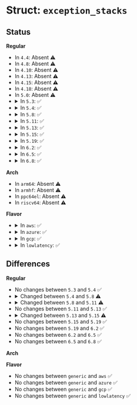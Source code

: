 # Struct: <code>exception_stacks</code>

## Status
<b>Regular</b>
<ul>
<li>
In <code>4.4</code>: Absent ⚠️
</li>
<li>
In <code>4.8</code>: Absent ⚠️
</li>
<li>
In <code>4.10</code>: Absent ⚠️
</li>
<li>
In <code>4.13</code>: Absent ⚠️
</li>
<li>
In <code>4.15</code>: Absent ⚠️
</li>
<li>
In <code>4.18</code>: Absent ⚠️
</li>
<li>
In <code>5.0</code>: Absent ⚠️
</li>
<li>
<details>
<summary>In <code>5.3</code>: ✅</summary>

```c
struct exception_stacks {
    char DF_stack_guard[0];
    char DF_stack[4096];
    char NMI_stack_guard[0];
    char NMI_stack[4096];
    char DB2_stack_guard[0];
    char DB2_stack[0];
    char DB1_stack_guard[0];
    char DB1_stack[4096];
    char DB_stack_guard[0];
    char DB_stack[4096];
    char MCE_stack_guard[0];
    char MCE_stack[4096];
    char IST_top_guard[0];
};
```
</details>
</li>
<li>
<details>
<summary>In <code>5.4</code>: ✅</summary>

```c
struct exception_stacks {
    char DF_stack_guard[0];
    char DF_stack[4096];
    char NMI_stack_guard[0];
    char NMI_stack[4096];
    char DB2_stack_guard[0];
    char DB2_stack[0];
    char DB1_stack_guard[0];
    char DB1_stack[4096];
    char DB_stack_guard[0];
    char DB_stack[4096];
    char MCE_stack_guard[0];
    char MCE_stack[4096];
    char IST_top_guard[0];
};
```
</details>
</li>
<li>
<details>
<summary>In <code>5.8</code>: ✅</summary>

```c
struct exception_stacks {
    char DF_stack_guard[0];
    char DF_stack[4096];
    char NMI_stack_guard[0];
    char NMI_stack[4096];
    char DB_stack_guard[0];
    char DB_stack[4096];
    char MCE_stack_guard[0];
    char MCE_stack[4096];
    char IST_top_guard[0];
};
```
</details>
</li>
<li>
<details>
<summary>In <code>5.11</code>: ✅</summary>

```c
struct exception_stacks {
    char DF_stack_guard[0];
    char DF_stack[4096];
    char NMI_stack_guard[0];
    char NMI_stack[4096];
    char DB_stack_guard[0];
    char DB_stack[4096];
    char MCE_stack_guard[0];
    char MCE_stack[4096];
    char VC_stack_guard[0];
    char VC_stack[0];
    char VC2_stack_guard[0];
    char VC2_stack[0];
    char IST_top_guard[0];
};
```
</details>
</li>
<li>
<details>
<summary>In <code>5.13</code>: ✅</summary>

```c
struct exception_stacks {
    char DF_stack_guard[0];
    char DF_stack[4096];
    char NMI_stack_guard[0];
    char NMI_stack[4096];
    char DB_stack_guard[0];
    char DB_stack[4096];
    char MCE_stack_guard[0];
    char MCE_stack[4096];
    char VC_stack_guard[0];
    char VC_stack[0];
    char VC2_stack_guard[0];
    char VC2_stack[0];
    char IST_top_guard[0];
};
```
</details>
</li>
<li>
<details>
<summary>In <code>5.15</code>: ✅</summary>

```c
struct exception_stacks {
    char DF_stack_guard[0];
    char DF_stack[8192];
    char NMI_stack_guard[0];
    char NMI_stack[8192];
    char DB_stack_guard[0];
    char DB_stack[8192];
    char MCE_stack_guard[0];
    char MCE_stack[8192];
    char VC_stack_guard[0];
    char VC_stack[8192];
    char VC2_stack_guard[0];
    char VC2_stack[8192];
    char IST_top_guard[0];
};
```
</details>
</li>
<li>
<details>
<summary>In <code>5.19</code>: ✅</summary>

```c
struct exception_stacks {
    char DF_stack_guard[0];
    char DF_stack[8192];
    char NMI_stack_guard[0];
    char NMI_stack[8192];
    char DB_stack_guard[0];
    char DB_stack[8192];
    char MCE_stack_guard[0];
    char MCE_stack[8192];
    char VC_stack_guard[0];
    char VC_stack[8192];
    char VC2_stack_guard[0];
    char VC2_stack[8192];
    char IST_top_guard[0];
};
```
</details>
</li>
<li>
<details>
<summary>In <code>6.2</code>: ✅</summary>

```c
struct exception_stacks {
    char DF_stack_guard[0];
    char DF_stack[8192];
    char NMI_stack_guard[0];
    char NMI_stack[8192];
    char DB_stack_guard[0];
    char DB_stack[8192];
    char MCE_stack_guard[0];
    char MCE_stack[8192];
    char VC_stack_guard[0];
    char VC_stack[8192];
    char VC2_stack_guard[0];
    char VC2_stack[8192];
    char IST_top_guard[0];
};
```
</details>
</li>
<li>
<details>
<summary>In <code>6.5</code>: ✅</summary>

```c
struct exception_stacks {
    char DF_stack_guard[0];
    char DF_stack[8192];
    char NMI_stack_guard[0];
    char NMI_stack[8192];
    char DB_stack_guard[0];
    char DB_stack[8192];
    char MCE_stack_guard[0];
    char MCE_stack[8192];
    char VC_stack_guard[0];
    char VC_stack[8192];
    char VC2_stack_guard[0];
    char VC2_stack[8192];
    char IST_top_guard[0];
};
```
</details>
</li>
<li>
<details>
<summary>In <code>6.8</code>: ✅</summary>

```c
struct exception_stacks {
    char DF_stack_guard[0];
    char DF_stack[8192];
    char NMI_stack_guard[0];
    char NMI_stack[8192];
    char DB_stack_guard[0];
    char DB_stack[8192];
    char MCE_stack_guard[0];
    char MCE_stack[8192];
    char VC_stack_guard[0];
    char VC_stack[8192];
    char VC2_stack_guard[0];
    char VC2_stack[8192];
    char IST_top_guard[0];
};
```
</details>
</li>
</ul>
<b>Arch</b>
<ul>
<li>
In <code>arm64</code>: Absent ⚠️
</li>
<li>
In <code>armhf</code>: Absent ⚠️
</li>
<li>
In <code>ppc64el</code>: Absent ⚠️
</li>
<li>
In <code>riscv64</code>: Absent ⚠️
</li>
</ul>
<b>Flavor</b>
<ul>
<li>
<details>
<summary>In <code>aws</code>: ✅</summary>

```c
struct exception_stacks {
    char DF_stack_guard[0];
    char DF_stack[4096];
    char NMI_stack_guard[0];
    char NMI_stack[4096];
    char DB2_stack_guard[0];
    char DB2_stack[0];
    char DB1_stack_guard[0];
    char DB1_stack[4096];
    char DB_stack_guard[0];
    char DB_stack[4096];
    char MCE_stack_guard[0];
    char MCE_stack[4096];
    char IST_top_guard[0];
};
```
</details>
</li>
<li>
<details>
<summary>In <code>azure</code>: ✅</summary>

```c
struct exception_stacks {
    char DF_stack_guard[0];
    char DF_stack[4096];
    char NMI_stack_guard[0];
    char NMI_stack[4096];
    char DB2_stack_guard[0];
    char DB2_stack[0];
    char DB1_stack_guard[0];
    char DB1_stack[4096];
    char DB_stack_guard[0];
    char DB_stack[4096];
    char MCE_stack_guard[0];
    char MCE_stack[4096];
    char IST_top_guard[0];
};
```
</details>
</li>
<li>
<details>
<summary>In <code>gcp</code>: ✅</summary>

```c
struct exception_stacks {
    char DF_stack_guard[0];
    char DF_stack[4096];
    char NMI_stack_guard[0];
    char NMI_stack[4096];
    char DB2_stack_guard[0];
    char DB2_stack[0];
    char DB1_stack_guard[0];
    char DB1_stack[4096];
    char DB_stack_guard[0];
    char DB_stack[4096];
    char MCE_stack_guard[0];
    char MCE_stack[4096];
    char IST_top_guard[0];
};
```
</details>
</li>
<li>
<details>
<summary>In <code>lowlatency</code>: ✅</summary>

```c
struct exception_stacks {
    char DF_stack_guard[0];
    char DF_stack[4096];
    char NMI_stack_guard[0];
    char NMI_stack[4096];
    char DB2_stack_guard[0];
    char DB2_stack[0];
    char DB1_stack_guard[0];
    char DB1_stack[4096];
    char DB_stack_guard[0];
    char DB_stack[4096];
    char MCE_stack_guard[0];
    char MCE_stack[4096];
    char IST_top_guard[0];
};
```
</details>
</li>
</ul>

## Differences
<b>Regular</b>
<ul>
<li>
No changes between <code>5.3</code> and <code>5.4</code> ✅
</li>
<li>
<details>
<summary>Changed between <code>5.4</code> and <code>5.8</code> ⚠️</summary>
<ul>
<li>
<b>Field removed. </b>
<code>char DB2_stack_guard[0]</code>
</li>
<li>
<b>Field removed. </b>
<code>char DB2_stack[0]</code>
</li>
<li>
<b>Field removed. </b>
<code>char DB1_stack_guard[0]</code>
</li>
<li>
<b>Field removed. </b>
<code>char DB1_stack[4096]</code>
</li>
</ul>
</details>
</li>
<li>
<details>
<summary>Changed between <code>5.8</code> and <code>5.11</code> ⚠️</summary>
<ul>
<li>
<b>Field added. </b>
<code>char VC_stack_guard[0]</code>
</li>
<li>
<b>Field added. </b>
<code>char VC_stack[0]</code>
</li>
<li>
<b>Field added. </b>
<code>char VC2_stack_guard[0]</code>
</li>
<li>
<b>Field added. </b>
<code>char VC2_stack[0]</code>
</li>
</ul>
</details>
</li>
<li>
No changes between <code>5.11</code> and <code>5.13</code> ✅
</li>
<li>
<details>
<summary>Changed between <code>5.13</code> and <code>5.15</code> ⚠️</summary>
<ul>
<li>
<b>Field type changed. </b>
<code>char DF_stack[4096]</code> ➡️ <code>char DF_stack[8192]</code>
</li>
<li>
<b>Field type changed. </b>
<code>char NMI_stack[4096]</code> ➡️ <code>char NMI_stack[8192]</code>
</li>
<li>
<b>Field type changed. </b>
<code>char DB_stack[4096]</code> ➡️ <code>char DB_stack[8192]</code>
</li>
<li>
<b>Field type changed. </b>
<code>char MCE_stack[4096]</code> ➡️ <code>char MCE_stack[8192]</code>
</li>
<li>
<b>Field type changed. </b>
<code>char VC_stack[0]</code> ➡️ <code>char VC_stack[8192]</code>
</li>
<li>
<b>Field type changed. </b>
<code>char VC2_stack[0]</code> ➡️ <code>char VC2_stack[8192]</code>
</li>
</ul>
</details>
</li>
<li>
No changes between <code>5.15</code> and <code>5.19</code> ✅
</li>
<li>
No changes between <code>5.19</code> and <code>6.2</code> ✅
</li>
<li>
No changes between <code>6.2</code> and <code>6.5</code> ✅
</li>
<li>
No changes between <code>6.5</code> and <code>6.8</code> ✅
</li>
</ul>
<b>Arch</b>
<ul>
</ul>
<b>Flavor</b>
<ul>
<li>
No changes between <code>generic</code> and <code>aws</code> ✅
</li>
<li>
No changes between <code>generic</code> and <code>azure</code> ✅
</li>
<li>
No changes between <code>generic</code> and <code>gcp</code> ✅
</li>
<li>
No changes between <code>generic</code> and <code>lowlatency</code> ✅
</li>
</ul>
